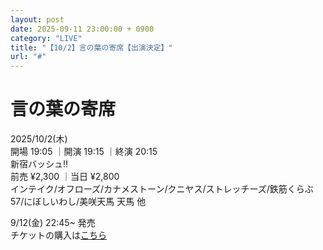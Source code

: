 ```yaml
---
layout: post
date: 2025-09-11 23:00:00 + 0900
category: "LIVE"
title: "【10/2】言の葉の寄席【出演決定】"
url: "#"
---
```


# 言の葉の寄席<br>

<i class="fa-regular fa-calendar-alt"></i> 2025/10/2(木)<br>
<i class="fa-regular fa-clock"></i> 開場 19:05 ｜開演 19:15 ｜終演 20:15 <br>
<i class="fa-solid fa-location-dot"></i> 新宿バッシュ!!<br>
<i class="fa-solid fa-ticket"></i> 前売 ¥2,300 ｜当日 ¥2,800<br>
<i class="fa-solid fa-users"></i> インテイク/オフローズ/カナメストーン/クニヤス/ストレッチーズ/鉄筋くらぶ 57/にぼしいわし/美咲天馬 天馬 他

9/12(金) 22:45~ 発売<br>
チケットの購入は<a href="https://tiget.net/events/428575" target="_blank">こちら</a>

